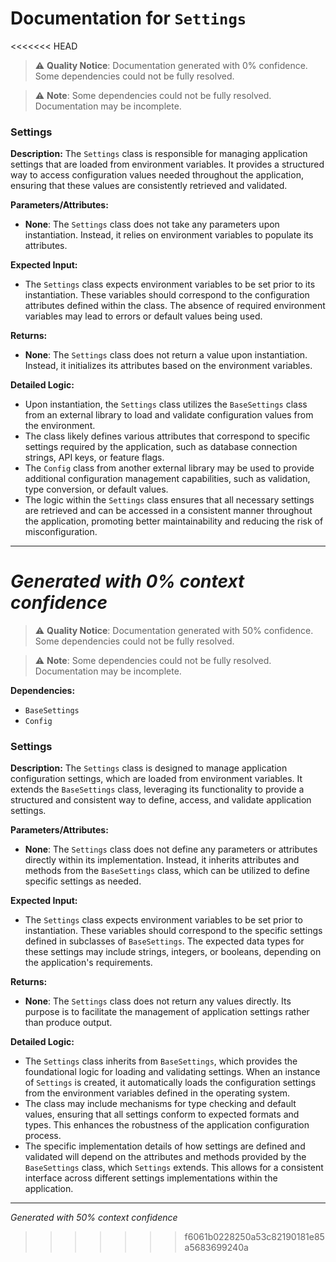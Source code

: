 # Documentation for `Settings`

<<<<<<< HEAD
> ⚠️ **Quality Notice**: Documentation generated with 0% confidence. Some dependencies could not be fully resolved.


> ⚠️ **Note**: Some dependencies could not be fully resolved. Documentation may be incomplete.
### Settings

**Description:**
The `Settings` class is responsible for managing application settings that are loaded from environment variables. It provides a structured way to access configuration values needed throughout the application, ensuring that these values are consistently retrieved and validated.

**Parameters/Attributes:**
- **None**: The `Settings` class does not take any parameters upon instantiation. Instead, it relies on environment variables to populate its attributes.

**Expected Input:**
- The `Settings` class expects environment variables to be set prior to its instantiation. These variables should correspond to the configuration attributes defined within the class. The absence of required environment variables may lead to errors or default values being used.

**Returns:**
- **None**: The `Settings` class does not return a value upon instantiation. Instead, it initializes its attributes based on the environment variables.

**Detailed Logic:**
- Upon instantiation, the `Settings` class utilizes the `BaseSettings` class from an external library to load and validate configuration values from the environment.
- The class likely defines various attributes that correspond to specific settings required by the application, such as database connection strings, API keys, or feature flags.
- The `Config` class from another external library may be used to provide additional configuration management capabilities, such as validation, type conversion, or default values.
- The logic within the `Settings` class ensures that all necessary settings are retrieved and can be accessed in a consistent manner throughout the application, promoting better maintainability and reducing the risk of misconfiguration.

---
*Generated with 0% context confidence*
=======
> ⚠️ **Quality Notice**: Documentation generated with 50% confidence. Some dependencies could not be fully resolved.


> ⚠️ **Note**: Some dependencies could not be fully resolved. Documentation may be incomplete.

**Dependencies:**
- `BaseSettings`
- `Config`
### Settings

**Description:**
The `Settings` class is designed to manage application configuration settings, which are loaded from environment variables. It extends the `BaseSettings` class, leveraging its functionality to provide a structured and consistent way to define, access, and validate application settings.

**Parameters/Attributes:**
- **None**: The `Settings` class does not define any parameters or attributes directly within its implementation. Instead, it inherits attributes and methods from the `BaseSettings` class, which can be utilized to define specific settings as needed.

**Expected Input:**
- The `Settings` class expects environment variables to be set prior to instantiation. These variables should correspond to the specific settings defined in subclasses of `BaseSettings`. The expected data types for these settings may include strings, integers, or booleans, depending on the application's requirements.

**Returns:**
- **None**: The `Settings` class does not return any values directly. Its purpose is to facilitate the management of application settings rather than produce output.

**Detailed Logic:**
- The `Settings` class inherits from `BaseSettings`, which provides the foundational logic for loading and validating settings. When an instance of `Settings` is created, it automatically loads the configuration settings from the environment variables defined in the operating system.
- The class may include mechanisms for type checking and default values, ensuring that all settings conform to expected formats and types. This enhances the robustness of the application configuration process.
- The specific implementation details of how settings are defined and validated will depend on the attributes and methods provided by the `BaseSettings` class, which `Settings` extends. This allows for a consistent interface across different settings implementations within the application.

---
*Generated with 50% context confidence*
>>>>>>> f6061b0228250a53c82190181e85a5683699240a
